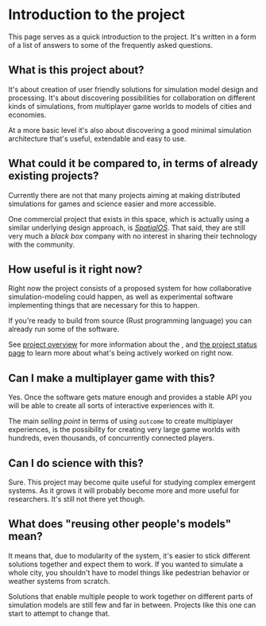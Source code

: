 # Introduction to the project

This page serves as a quick introduction to the project. It's written in a form of a list of answers to some of the frequently asked questions.


## What is this project about?

It's about creation of user friendly solutions for simulation model design and processing. It's about discovering possibilities for collaboration on different kinds of simulations, from multiplayer game worlds to models of cities and economies.

At a more basic level it's also about discovering a good minimal simulation architecture that's useful, extendable and easy to use.


## What could it be compared to, in terms of already existing projects?

Currently there are not that many projects aiming at making distributed simulations for games and science easier and more accessible.

One commercial project that exists in this space, which is actually using a similar underlying design approach, is [*SpatialOS*](https://documentation.improbable.io/spatialos-overview/docs). That said, they are still very much a *black box* company with no interest in sharing their technology with the community.


## How useful is it right now?

Right now the project consists of a proposed system for how collaborative simulation-modeling could happen, as well as experimental software implementing things that are necessary for this to happen.

If you're ready to build from source (Rust programming language) you can already run some of the software.

See [project overview](project-overview.md) for more information about the , and [the project status page](https://theoutcomeproject.com/status/) to learn more about what's being actively worked on right now.


## Can I make a multiplayer game with this?

Yes. Once the software gets mature enough and provides a stable API you will be able to create all sorts of interactive experiences with it.

The main *selling point* in terms of using `outcome` to create multiplayer experiences, is the possibility for creating very large game worlds with hundreds, even thousands, of concurrently connected players.

## Can I do science with this?

Sure. This project may become quite useful for studying complex emergent systems. As it grows it will probably become more and more useful for researchers. It's still not there yet though. 


## What does "reusing other people's models" mean?

It means that, due to modularity of the system, it's easier to stick different solutions together and expect them to work. If you wanted to simulate a whole city, you shouldn't have to model things like pedestrian behavior or weather systems from scratch.

Solutions that enable multiple people to work together on different parts of simulation models are still few and far in between. Projects like this one can start to attempt to change that.
